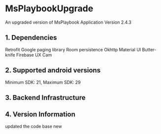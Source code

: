 # MsPlaybookUpgrade
An upgraded version of MsPlaybook Application
Version 2.4.3
## 1. Dependencies
Retrofit
Google paging library
Room persistence
Okhttp
Material UI
Butter-knife
Firebase
UX Cam


## 2. Supported android versions
Minimum SDK: 21, Maximum SDK: 29

## 3. Backend Infrastructure

## 4. Version Information

updated the code base new
